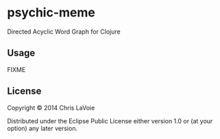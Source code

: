 # psychic-meme

Directed Acyclic Word Graph for Clojure

## Usage

FIXME

## License

Copyright © 2014 Chris LaVoie

Distributed under the Eclipse Public License either version 1.0 or (at
your option) any later version.
